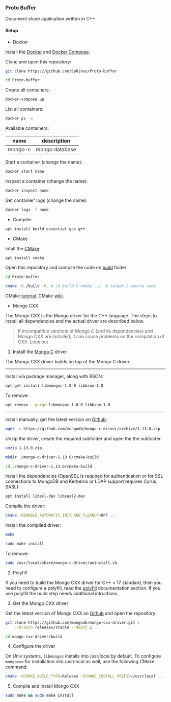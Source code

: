 ### Proto Buffer

Document share application written in C++.

#### Setup

- Docker

Install the [Docker](https://docs.docker.com/install/) and [Docker Compose](https://docs.docker.com/compose/install/).

Clone and open this repository:

```sh
git clone https://github.com/Sphinxs/Proto-buffer
```

```sh
cd Proto-buffer
```

Create all containers:

```sh
docker-compose up
```

List all containers:

```sh
docker ps -a
```

Available containers:

| name    | description    |
| ------- | -------------- |
| mongo-c | mongo database |

Start a container (change the name):

```sh
docker start name
```

Inspect a container (change the name):

```sh
docker inspect name 
```

Get container' logs (change the name):

```sh
docker logs -f name
```

- Compiler

```sh
apt install build-essential gcc g++
```

- CMake

Intall the [CMake](https://cmake.org/download/):

```sh
apt install cmake
```

Open this repository and compile the code on [build](./build) folder:

```sh
cd Proto-buffer
```

```sh
cmake -B./build -H. # cd build & cmake ../. # target / source code
```

CMake [tutorial](https://www.jetbrains.com/help/clion/quick-cmake-tutorial.html). CMake [wiki](https://gitlab.kitware.com/cmake/community/wikis/FAQ).

- Mongo CXX

The Mongo CXX is the Mongo driver for the C++ language. The steps to install all dependencies and the actual driver are described below.

> If incompatible versions of Mongo C (and its dependencies) and Mongo CXX are installed, it can cause problems on the compilation of CXX. Look out

1. Install the [Mongo C](https://github.com/mongodb/mongo-c-driver) driver

The Mongo CXX driver builds on top of the Mongo C driver.

---

Install via package manager, along with BSON:

```sh
apt-get install libmongoc-1.0-0 libbson-1.0
```

To remove:

```sh
apt remove --purge libmongoc-1.0-0 libbson-1.0
```

---

Install manually, get the latest version on [Github](https://github.com/mongodb/mongo-c-driver/releases):

```sh
wget -c https://github.com/mongodb/mongo-c-driver/archive/1.13.0.zip
```

Unzip the driver, create the required subfolder and open the the subfolder:

```sh
unzip 1.13.0.zip
```

```sh
mkdir ./mongo-c-driver-1.13.0/cmake-build
```

```sh
cd ./mongo-c-driver-1.13.0/cmake-build
```

Install the dependencies (OpenSSL is required for authentication or for SSL connections to MongoDB and Kerberos or LDAP support requires Cyrus SASL):

```sh
apt install libssl-dev libsasl2-dev
```

Compile the driver:

```sh
cmake -DENABLE_AUTOMATIC_INIT_AND_CLEANUP=OFF ..
```

Install the compiled driver:

```sh
make
```

```sh
sudo make install
```

To remove:

```sh
sudo /usr/local/share/mongo-c-driver/uninstall.sh
```

2. Polyfill

If you need to build the Mongo CXX driver for C++ < 17 standard, then you need to configure a polyfill, read the [polyfill](http://mongocxx.org/mongocxx-v3/installation/#step-2-choose-a-c-17-polyfill) documentation section. If you use polyfill the build step needs additional intructions.

3. Get the Mongo CXX driver

Get the latest version of Mongo CXX on [Github](https://github.com/mongodb/mongo-cxx-driver/releases) and open the repository:

```sh
git clone https://github.com/mongodb/mongo-cxx-driver.git \
    --branch releases/stable --depth 1
```

```sh
cd mongo-cxx-driver/build
```

4. Configure the driver

On Unix systems, `libmongoc` installs into /usr/local by default. To configure `mongocxx` for installation into /usr/local as well, use the following CMake command:

```sh
cmake -DCMAKE_BUILD_TYPE=Release -DCMAKE_INSTALL_PREFIX=/usr/local ..
```

5. Compile and install Mongo CXX

```sh
sudo make && sudo make install
```